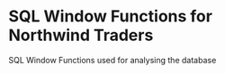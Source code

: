 #  SQL Window Functions for Northwind Traders
 SQL Window Functions used for analysing the database 
